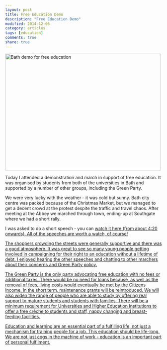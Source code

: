 ```yaml
---
layout: post
title: Free Education Demo
description: "Free Education Demo"
modified: 2014-12-06
category: articles
tags: [education]
comments: true
share: true
---
```


<a href="https://www.flickr.com/photos/dominic_tristram/15959183311" title="Bath demo for free education by Dominic Tristram, on Flickr"><img src="https://farm9.staticflickr.com/8668/15959183311_0877f2e797.jpg" width="500" height="375" alt="Bath demo for free education"></a>

Today I attended a demonstration and march in support of free education. It was organised by students from both of the universities in Bath and supported by a number of other groups, including the Green Party.

We were very lucky with the weather - it was cold but sunny. Bath city centre was packed because of the Christmas Market, but we managed to get a decent crowd at the protest despite the traffic and travel chaos. After meeting at the Abbey we marched through town, ending-up at Southgate where we had a short rally.

I was asked to do a short speech - you can <a href="http://youtu.be/CyeCxHRVVnw?t=4m21s">watch it here (from about 4:20 onwards). All of the speeches are worth a watch, of course!

The shoppers crowding the streets were generally supportive and there was a good atmosphere. It was great to see so many young people getting involved in campaigning for their right to an education without a lifetime of debt. I enjoyed hearing the other speeches and chatting to other marchers about their concerns and Green Party policy.

The Green Party is the only party advocating free education with no fees or additional taxes. There would be no need for loans because, as well as the removal of fees, living costs would eventually be met by the Citizens Income. In the short term, maintenance grants will be reintroduced. We will also widen the range of people who are able to study by offering real support to mature students and students with families. There will be a minimum requirement for Universities and Higher Education Institutions to offer a free crèche to students and staff, nappy changing and breast-feeding facilities.

Education and learning are an essential part of a fulfilling life, not just a mechanism for training people for a job. This education should be life-long. We are not just cogs in the machine of work - education is an important part of personal fulfilment.







